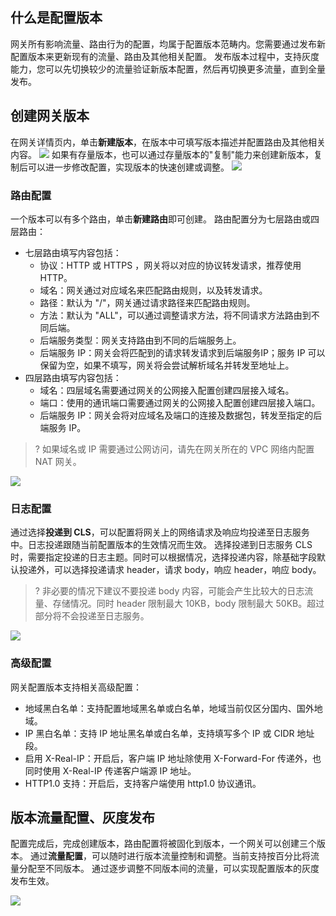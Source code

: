 ## 什么是配置版本
网关所有影响流量、路由行为的配置，均属于配置版本范畴内。您需要通过发布新配置版本来更新现有的流量、路由及其他相关配置。
发布版本过程中，支持灰度能力，您可以先切换较少的流量验证新版本配置，然后再切换更多流量，直到全量发布。

## 创建网关版本
在网关详情页内，单击**新建版本**，在版本中可填写版本描述并配置路由及其他相关内容。
![](https://qcloudimg.tencent-cloud.cn/raw/7752c72e3176e06d38ab9a3cb8fc2126.png)
如果有存量版本，也可以通过存量版本的"复制"能力来创建新版本，复制后可以进一步修改配置，实现版本的快速创建或调整。
![](https://qcloudimg.tencent-cloud.cn/raw/18943f0e28c67b2d724bb6c4d122f98c.png)

### 路由配置

一个版本可以有多个路由，单击**新建路由**即可创建。
路由配置分为七层路由或四层路由：
- 七层路由填写内容包括：
    - 协议：HTTP 或 HTTPS ，网关将以对应的协议转发请求，推荐使用 HTTP。
    - 域名：网关通过对应域名来匹配路由规则，以及转发请求。
    - 路径：默认为 "/"，网关通过请求路径来匹配路由规则。
    - 方法：默认为 "ALL"，可以通过调整请求方法，将不同请求方法路由到不同后端。
    - 后端服务类型：网关支持路由到不同的后端服务上。
    - 后端服务 IP：网关会将匹配到的请求转发请求到后端服务IP；服务 IP 可以保留为空，如果不填写，网关将会尝试解析域名并转发至地址上。
- 四层路由填写内容包括：
    - 域名：四层域名需要通过网关的公网接入配置创建四层接入域名。
    - 端口：使用的通讯端口需要通过网关的公网接入配置创建四层接入端口。
    - 后端服务 IP：网关会将对应域名及端口的连接及数据包，转发至指定的后端服务 IP。

>? 如果域名或 IP 需要通过公网访问，请先在网关所在的 VPC 网络内配置 NAT 网关。

![](https://qcloudimg.tencent-cloud.cn/raw/dcc896190fd71a35f8b362dcc3e8e85f.png)


### 日志配置
通过选择**投递到 CLS**，可以配置将网关上的网络请求及响应均投递至日志服务中。日志投递跟随当前配置版本的生效情况而生效。
选择投递到日志服务 CLS 时，需要指定投递的日志主题。同时可以根据情况，选择投递内容，除基础字段默认投递外，可以选择投递请求 header，请求 body，响应 header，响应 body。
>? 非必要的情况下建议不要投递 body 内容，可能会产生比较大的日志流量、存储情况。同时 header 限制最大 10KB，body 限制最大 50KB。超过部分将不会投递至日志服务。

![](https://qcloudimg.tencent-cloud.cn/raw/db4196095b83d15b5610b43fcc849cec.png)

### 高级配置
网关配置版本支持相关高级配置：
- 地域黑白名单：支持配置地域黑名单或白名单，地域当前仅区分国内、国外地域。
- IP 黑白名单：支持 IP 地址黑名单或白名单，支持填写多个 IP 或 CIDR 地址段。
- 启用 X-Real-IP：开启后，客户端 IP 地址除使用  X-Forward-For  传递外，也同时使用  X-Real-IP 传递客户端源 IP 地址。
- HTTP1.0 支持：开启后，支持客户端使用  http1.0  协议通讯。


## 版本流量配置、灰度发布
配置完成后，完成创建版本，路由配置将被固化到版本，一个网关可以创建三个版本。
通过**流量配置**，可以随时进行版本流量控制和调整。当前支持按百分比将流量分配至不同版本。 
通过逐步调整不同版本间的流量，可以实现配置版本的灰度发布生效。

![](https://qcloudimg.tencent-cloud.cn/raw/07b40a4fb8cd2c59eb842d2cdc594e15.png)
